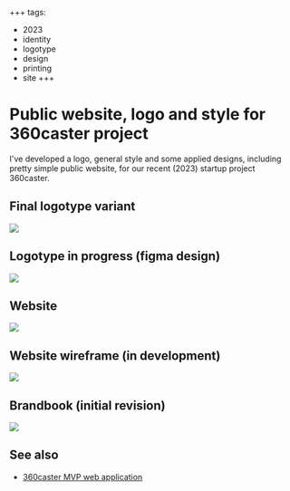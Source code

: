 +++
tags:
  - 2023
  - identity
  - logotype
  - design
  - printing
  - site
+++

# Public website, logo and style for 360caster project

I've developed a logo, general style and some applied designs, including pretty simple public website, for our recent (2023) startup project 360caster.

## Final logotype variant

<div class="FrontImage">
  <img src="https://res.cloudinary.com/lilliputten/image/upload/c_scale,w_648/v1696779514/Projects/Identity/2305-360caster-style/final-logo-variant.png" />
</div>

## Logotype in progress (figma design)

<div class="FrontImage">
  <img src="https://res.cloudinary.com/lilliputten/image/upload/c_scale,w_648/v1696779514/Projects/Identity/2305-360caster-style/wireframe-logo-development-figma.png" />
</div>

## Website

<div class="FrontImage">
  <img src="https://res.cloudinary.com/lilliputten/image/upload/c_scale,w_648/v1696779514/Projects/Identity/2305-360caster-style/public-site-current-variant.jpg" />
</div>

## Website wireframe (in development)

<div class="FrontImage">
  <img src="https://res.cloudinary.com/lilliputten/image/upload/c_scale,w_648/v1696779514/Projects/Identity/2305-360caster-style/public-site-preliminary-layout.jpg" />
</div>

## Brandbook (initial revision)

<div class="FrontImage">
  <img src="https://res.cloudinary.com/lilliputten/image/upload/c_scale,w_648/v1696779514/Projects/Identity/2305-360caster-style/brandbook-variant.png" />
</div>

## See also

- [360caster MVP web application](#/Projects/Interfaces/2308-360caster-mvp)
